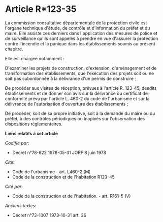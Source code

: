 # Article R*123-35

La commission consultative départementale de la protection civile est l'organe technique d'étude, de contrôle et
d'information du préfet et du maire. Elle assiste ces derniers dans l'application des mesures de police et de surveillance
qu'ils sont appelés à prendre en vue d'assurer la protection contre l'incendie et la panique dans les établissements soumis
au présent chapitre.

Elle est chargée notamment :

D'examiner les projets de construction, d'extension, d'aménagement et de transformation des établissements, que l'exécution
des projets soit ou ne soit pas subordonnée à la délivrance d'un permis de construire ;

De procéder aux visites de réception, prévues à l'article R. 123-45, desdits établissements et de donner son avis sur la
délivrance du certificat de conformité prévu par l'article L. 460-2 du code de l'urbanisme et sur la délivrance de
l'autorisation d'ouverture des établissements ;

De procéder, soit de sa propre initiative, soit à la demande du maire ou du préfet, à des contrôles périodiques ou inopinés
sur l'observation des dispositions réglementaires.

**Liens relatifs à cet article**

_Codifié par_:

  - Décret n°78-622 1978-05-31 JORF 8 juin 1978

_Cite_:

  - Code de l'urbanisme - art. L460-2 (M)
  - Code de la construction et de l'habitation R123-45

_Cité par_:

  - Code de la construction et de l'habitation. - art. R161-5 (V)

_Anciens textes_:

  - Décret n°73-1007 1973-10-31 art. 36
